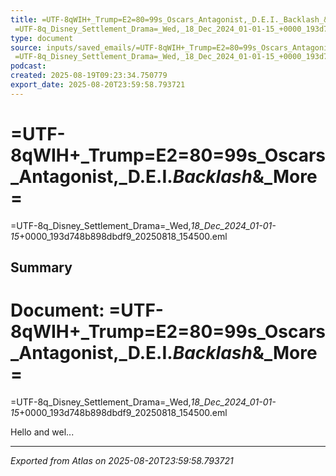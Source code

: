 ```yaml
---
title: =UTF-8qWIH+_Trump=E2=80=99s_Oscars_Antagonist,_D.E.I._Backlash_&_More=
 =UTF-8q_Disney_Settlement_Drama=_Wed,_18_Dec_2024_01-01-15_+0000_193d748b898dbdf9_20250818_154500.eml
type: document
source: inputs/saved_emails/=UTF-8qWIH+_Trump=E2=80=99s_Oscars_Antagonist,_D.E.I._Backlash_&_More=
 =UTF-8q_Disney_Settlement_Drama=_Wed,_18_Dec_2024_01-01-15_+0000_193d748b898dbdf9_20250818_154500.eml
podcast:
created: 2025-08-19T09:23:34.750779
export_date: 2025-08-20T23:59:58.793721
---
```


# =UTF-8qWIH+_Trump=E2=80=99s_Oscars_Antagonist,_D.E.I._Backlash_&_More=
 =UTF-8q_Disney_Settlement_Drama=_Wed,_18_Dec_2024_01-01-15_+0000_193d748b898dbdf9_20250818_154500.eml


## Summary
# Document: =UTF-8qWIH+_Trump=E2=80=99s_Oscars_Antagonist,_D.E.I._Backlash_&_More=
 =UTF-8q_Disney_Settlement_Drama=_Wed,_18_Dec_2024_01-01-15_+0000_193d748b898dbdf9_20250818_154500.eml

Hello and wel...




---
*Exported from Atlas on 2025-08-20T23:59:58.793721*